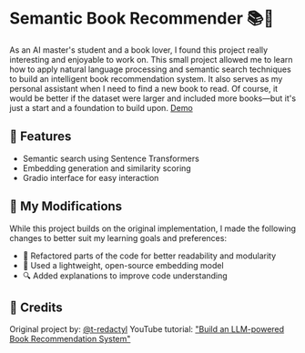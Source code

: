 # Semantic Book Recommender 📚🧠

As an AI master's student and a book lover, I found this project really interesting and enjoyable to work on. This small project allowed me to learn how to apply natural language processing and semantic search techniques to build an intelligent book recommendation system. It also serves as my personal assistant when I need to find a new book to read. Of course, it would be better if the dataset were larger and included more books—but it's just a start and a foundation to build upon. [Demo](https://huggingface.co/spaces/sovanleng/semantic-book-recommender-demo)

## 🔧 Features

- Semantic search using Sentence Transformers
- Embedding generation and similarity scoring
- Gradio interface for easy interaction
  
## 🚀 My Modifications

While this project builds on the original implementation, I made the following changes to better suit my learning goals and preferences:

- 🔁 Refactored parts of the code for better readability and modularity  
- 🧠 Used a lightweight, open-source embedding model  
- 🔍 Added explanations to improve code understanding

## 📌 Credits
Original project by: [@t-redactyl](https://github.com/t-redactyl)
YouTube tutorial: ["Build an LLM-powered Book Recommendation System"](https://www.youtube.com/watch?v=Q7mS1VHm3Yw) 
